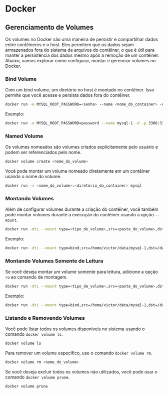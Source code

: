 # Docker

## Gerenciamento de Volumes

Os volumes no Docker são uma maneira de persistir e compartilhar dados entre contêineres e o host. Eles permitem que os dados sejam armazenados fora do sistema de arquivos do contêiner, o que é útil para manter a persistência dos dados mesmo após a remoção de um contêiner. Abaixo, vamos explorar como configurar, montar e gerenciar volumes no Docker.

### Bind Volume

Com um bind volume, um diretório no host é montado no contêiner. Isso permite que você acesse e persista dados fora do contêiner.

```bash
docker run -e MYSQL_ROOT_PASSWORD=<senha> --name <nome_do_container> -d -p <porta_do_servidor>:<porta_do_container> --volume=<pasta_no_servidor>:<pasta_no_container> mysql
```

Exemplo:

```bash
docker run -e MYSQL_ROOT_PASSWORD=password --name mysql-1 -d -p 3306:3306 --volume=/home/victor/data/mysql-1:/var/lib/mysql mysql
```

### Named Volume

Os volumes nomeados são volumes criados explicitamente pelo usuário e podem ser referenciados pelo nome.

```bash
docker volume create <nome_do_volume>
```

Você pode montar um volume nomeado diretamente em um contêiner usando o nome do volume.

```bash
docker run -v <nome_do_volume>:<diretório_do_container> mysql
```

### Montando Volumes

Além de configurar volumes durante a criação do contêiner, você também pode montar volumes durante a execução do contêiner usando a opção `--mount`.

```bash
docker run -dti --mount type=<tipo_de_volume>,src=<pasta_do_volume>,dst=<destino_do_volume_no_container> <imagem>
```

Exemplo:

```bash
docker run -dti --mount type=bind,src=/home/victor/data/mysql-1,dst=/data mysql
```

### Montando Volumes Somente de Leitura

Se você deseja montar um volume somente para leitura, adicione a opção `ro` ao comando de montagem.

```bash
docker run -dti --mount type=<tipo_de_volume>,src=<pasta_do_volume>,dst=<destino_do_volume_no_container>,ro <imagem>
```

Exemplo:

```bash
docker run -dti --mount type=bind,src=/home/victor/data/mysql-1,dst=/data,ro mysql
```

### Listando e Removendo Volumes

Você pode listar todos os volumes disponíveis no sistema usando o comando `docker volume ls`.

```bash
docker volume ls
```

Para remover um volume específico, use o comando `docker volume rm`.

```bash
docker volume rm <nome_do_volume>
```

Se você deseja excluir todos os volumes não utilizados, você pode usar o comando `docker volume prune`.

```bash
docker volume prune
```